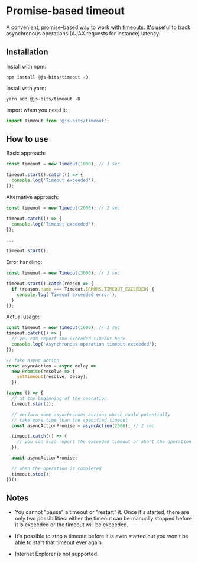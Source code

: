 # Promise-based timeout

A convenient, promise-based way to work with timeouts. It's useful to track asynchronous operations (AJAX requests for instance) latency.

## Installation

Install with npm:

```
npm install @js-bits/timeout -D
```

Install with yarn:

```
yarn add @js-bits/timeout -D
```

Import when you need it:

```javascript
import Timeout from '@js-bits/timeout';
```

## How to use

Basic approach:

```javascript
const timeout = new Timeout(1000); // 1 sec

timeout.start().catch(() => {
  console.log('Timeout exceeded');
});
```

Alternative approach:

```javascript
const timeout = new Timeout(2000); // 2 sec

timeout.catch(() => {
  console.log('Timeout exceeded');
});

...

timeout.start();
```

Error handling:

```javascript
const timeout = new Timeout(3000); // 3 sec

timeout.start().catch(reason => {
  if (reason.name === Timeout.ERRORS.TIMEOUT_EXCEEDED) {
    console.log('Timeout exceeded error');
  }
});
```

Actual usage:

```javascript
const timeout = new Timeout(1000); // 1 sec
timeout.catch(() => {
  // you can report the exceeded timeout here
  console.log('Asynchronous operation timeout exceeded');
});

// fake async action
const asyncAction = async delay =>
  new Promise(resolve => {
    setTimeout(resolve, delay);
  });

(async () => {
  // at the beginning of the operation
  timeout.start();

  // perform some asynchronous actions which could potentially
  // take more time than the specified timeout
  const asyncActionPromise = asyncAction(2000); // 2 sec

  timeout.catch(() => {
    // you can also report the exceeded timeout or abort the operation here
  });

  await asyncActionPromise;

  // when the operation is completed
  timeout.stop();
})();
```

## Notes

- You cannot "pause" a timeout or "restart" it. Once it's started, there are only two possibilities: either the timeout can be manually stopped before it is exceeded or the timeout will be exceeded.

- It's possible to stop a timeout before it is even started but you won't be able to start that timeout ever again.

- Internet Explorer is not supported.
